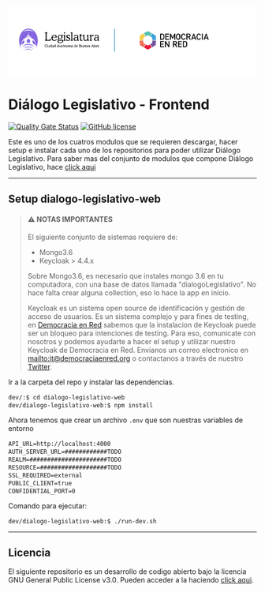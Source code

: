 ![Header](docs/header-doc.png)

# Diálogo Legislativo - Frontend

[![Quality Gate Status](https://sonarcloud.io/api/project_badges/measure?project=DemocraciaEnRed_dialogo-legislativo-web&metric=alert_status)](https://sonarcloud.io/dashboard?id=DemocraciaEnRed_dialogo-legislativo-web)
[![GitHub license](https://img.shields.io/github/license/DemocraciaEnRed/dialogo-legislativo-web)](https://github.com/DemocraciaEnRed/dialogo-legislativo-notifier/blob/master/LICENSE)

Este es uno de los cuatros modulos que se requieren descargar, hacer setup e instalar cada uno de los repositorios para poder utilizar Diálogo Legislativo.
Para saber mas del conjunto de modulos que compone Diálogo Legislativo, hace [click aqui](https://github.com/DemocraciaEnRed/dialogo-legislativo) 

---

## Setup dialogo-legislativo-web

> #### ⚠️ NOTAS IMPORTANTES
> 
> El siguiente conjunto de sistemas requiere de:
> - Mongo3.6
> - Keycloak > 4.4.x
> 
> Sobre Mongo3.6, es necesario que instales mongo 3.6 en tu computadora, con una base de datos llamada "dialogoLegislativo". No hace falta crear alguna collection, eso lo hace la app en inicio.
> 
> Keycloak es un sistema open source de identificación y gestión de acceso de usuarios. Es un sistema complejo y para fines de testing, en [Democracia en Red](https://democraciaenred.org) sabemos que la instalacion de Keycloak puede ser un bloqueo para intenciones de testing. Para eso, comunicate con nosotros y podemos ayudarte a hacer el setup y utilizar nuestro Keycloak de Democracia en Red. Envianos un correo electronico en [mailto:it@democraciaenred.org](it@democraciaenred.org) o contactanos a través de nuestro [Twitter](https://twitter.com/fundacionDER).

Ir a la carpeta del repo y instalar las dependencias.

```
dev/:$ cd dialogo-legislativo-web
dev/dialogo-legislativo-web:$ npm install
```
Ahora tenemos que crear un archivo `.env` que son nuestras variables de entorno

```env
API_URL=http://localhost:4000
AUTH_SERVER_URL=############TODO
REALM=######################TODO
RESOURCE=###################TODO
SSL_REQUIRED=external
PUBLIC_CLIENT=true
CONFIDENTIAL_PORT=0
```

Comando para ejecutar:

```
dev/dialogo-legislativo-web:$ ./run-dev.sh
```


---

## Licencia

El siguiente repositorio es un desarrollo de codigo abierto bajo la licencia GNU General Public License v3.0. Pueden acceder a la haciendo [click aqui](./LICENSE).

